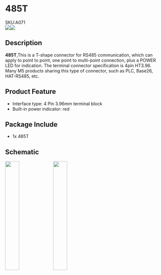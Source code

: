 # 485T

<div class="badge badge-pill badge-primary product_sku_tag">SKU:A071</div>

<div class="product_pic"><img src="assets/img/product_pics/accessory/485t/485t_01.webp"><img src="assets/img/product_pics/accessory/485t/485t_02.webp"></div>

## Description

**485T**,This is a T-shape connector for RS485 communication, which can apply to point to point, one point to multi-point connection, plus a POWER LED for indication. The terminal connector specification is 4pin HT3.96. Many M5 products sharing this type of connector, such as PLC, Base26,  HAT-RS485, etc.

## Product Feature

- Interface type: 4 Pin 3.96mm terminal block
- Built-in power indicator: red

## Package Include

-  1x 485T

## Schematic

<img src="assets/img/product_pics/accessory/485t/485t_03.webp" width="30%" height="30%">
<img src="assets/img/product_pics/accessory/485t/485t_04.webp" width="30%" height="30%">

<script>

   var purchase_link = 'https://m5stack.com/collections/m5-accessory/products/m5stack-rs485t';

   anchor_search(purchase_link);
   scrollFunc();

</script>